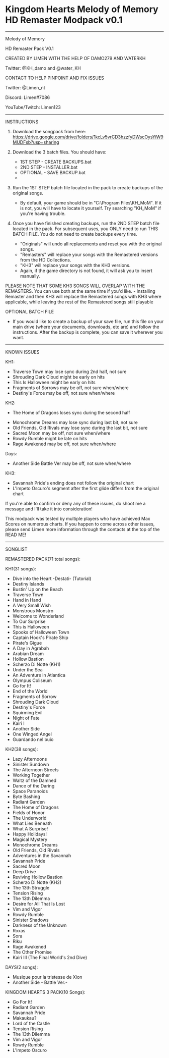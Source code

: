 # Kingdom Hearts Melody of Memory HD Remaster Modpack v0.1

********************************************************************************************

Melody of Memory

HD Remaster Pack V0.1

CREATED BY LIMEN WITH THE HELP OF DAMO279 AND WATERKH

Twitter: @KH_damo and @water_KH


CONTACT TO HELP PINPOINT AND FIX ISSUES

Twitter: @Limen_nt

Discord: Limen#7086

YouTube/Twitch: Limen123

********************************************************************************************

INSTRUCTIONS

1. Download the songpack from here:
https://drive.google.com/drive/folders/1kcLv5vrCD3hzzfyDWscOysYiW9MUDFsb?usp=sharing

2. Download the 3 batch files. You should have:
	- 1ST STEP - CREATE BACKUPS.bat
	- 2ND STEP - INSTALLER.bat
	- OPTIONAL - SAVE BACKUP.bat
	- 
3. Run the 1ST STEP batch file located in the pack to create backups of the original songs.
	- By default, your game should be in "C:\Program Files\KH_MoM". If it is not, you
	  will have to locate it yourself. Try searching "KH_MoM" if you're having trouble.

4. Once you have finished creating backups, run the 2ND STEP batch file located in the pack.
   For subsequent uses, you ONLY need to run THIS BATCH FILE. You do not need to create
   backups every time.
	- "Originals" will undo all replacements and reset you with the original songs.
	- "Remasters" will replace your songs with the Remastered versions from the
	   HD Collections.
	- "KH3" will replace your songs with the KH3 versions.
	- Again, if the game directory is not found, it will ask you to insert manually.

PLEASE NOTE THAT SOME KH3 SONGS WILL OVERLAP WITH THE REMASTERS. You can use both at the
same time if you'd like.
	- Installing Remaster and then KH3 will replace the Remastered songs with KH3 where
	  applicable, while leaving the rest of the Remastered songs still playable



OPTIONAL BATCH FILE
 - If you would like to create a backup of your save file, run this file on your main drive
   (where your documents, downloads, etc are) and follow the instructions. After the backup
   is complete, you can save it wherever you want.

********************************************************************************************

KNOWN ISSUES

KH1:
 - Traverse Town may lose sync during 2nd half, not sure
 - Shrouding Dark Cloud might be early on hits
 - This Is Halloween might be early on hits
 - Fragments of Sorrows may be off, not sure when/where
 - Destiny's Force may be off, not sure when/where

KH2:
 * The Home of Dragons loses sync during the second half
 - Monochrome Dreams may lose sync during last bit, not sure
 - Old Friends, Old Rivals may lose sync during the last bit, not sure
 - Sacred Moon may be off, not sure when/where
 - Rowdy Rumble might be late on hits
 - Rage Awakened may be off, not sure when/where
 
Days:
 - Another Side Battle Ver may be off, not sure when/where

KH3:
 - Savannah Pride's ending does not follow the original chart
 - L'Impeto Oscuro's segment after the first glide differs from the original chart



If you're able to confirm or deny any of these issues, do shoot me a message and I'll take
it into consideration!

This modpack was tested by multiple players who have achieved Max Scores on numerous charts.
If you happen to come across other issues, please send Limen more information through the
contacts at the top of the READ ME!

********************************************************************************************

SONGLIST


REMASTERED PACK(71 total songs):

KH1(31 songs):
 - Dive into the Heart -Destati- (Tutorial)
 - Destiny Islands 
 - Bustin' Up on the Beach
 - Traverse Town
 - Hand in Hand
 - A Very Small Wish
 - Monstrous Monstro 
 - Welcome to Wonderland 
 - To Our Surprise 
 - This is Halloween 
 - Spooks of Halloween Town 
 - Captain Hook's Pirate Ship
 - Pirate's Gigue
 - A Day in Agrabah
 - Arabian Dream
 - Hollow Bastion
 - Scherzo Di Notte (KH1)
 - Under the Sea
 - An Adventure in Atlantica
 - Olympus Coliseum
 - Go for It!
 - End of the World
 - Fragments of Sorrow
 - Shrouding Dark Cloud
 - Destiny's Force
 - Squirming Evil
 - Night of Fate
 - Kairi I
 - Another Side
 - One Winged Angel
 - Guardando nel buio


KH2(38 songs):
 - Lazy Afternoons
 - Sinister Sundown
 - The Afternoon Streets
 - Working Together
 - Waltz of the Damned
 - Dance of the Daring
 - Space Paranoids
 - Byte Bashing 
 - Radiant Garden 
 - The Home of Dragons
 - Fields of Honor 
 - The Underworld 
 - What Lies Beneath 
 - What A Surprise! 
 - Happy Holidays!
 - Magical Mystery
 - Monochrome Dreams
 - Old Friends, Old Rivals
 - Adventures in the Savannah
 - Savannah Pride
 - Sacred Moon
 - Deep Drive
 - Reviving Hollow Bastion
 - Scherzo Di Notte (KH2)
 - The 13th Struggle
 - Tension Rising
 - The 13th Dilemma
 - Desire for All That Is Lost
 - Vim and Vigor
 - Rowdy Rumble
 - Sinister Shadows
 - Darkness of the Unknown
 - Roxas
 - Sora
 - Riku
 - Rage Awakened
 - The Other Promise
 - Kairi III (The Final World's 2nd Dive)

DAYS(2 songs):
 - Musique pour la tristesse de Xion
 - Another Side - Battle Ver.-




KINGDOM HEARTS 3 PACK(10 Songs):
 - Go For It!
 - Radiant Garden
 - Savannah Pride
 - Makaukau?
 - Lord of the Castle
 - Tension Rising
 - The 13th Dilemma
 - Vim and Vigor
 - Rowdy Rumble
 - L'Impeto Oscuro
